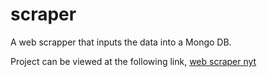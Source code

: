 # scraper
A web scrapper that inputs the data into a Mongo DB.

Project can be viewed at the following link,
[web scraper nyt](https://web-scraper-nyt.herokuapp.com/)
